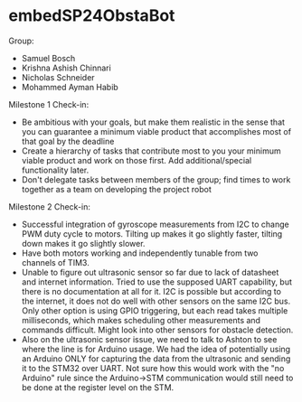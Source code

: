 # embedSP24ObstaBot
Group:
- Samuel Bosch
- Krishna Ashish Chinnari
- Nicholas Schneider
- Mohammed Ayman Habib

Milestone 1 Check-in:
- Be ambitious with your goals, but make them realistic in the sense that you can guarantee a minimum viable product that accomplishes most of that goal by the deadline
- Create a hierarchy of tasks that contribute most to you your minimum viable product and work on those first. Add additional/special functionality later.
- Don't delegate tasks between members of the group; find times to work together as a team on developing the project robot

Milestone 2 Check-in:
- Successful integration of gyroscope measurements from I2C to change PWM duty cycle to motors. Tilting up makes it go slightly faster, tilting down makes it go slightly slower.
- Have both motors working and independently tunable from two channels of TIM3.
- Unable to figure out ultrasonic sensor so far due to lack of datasheet and internet information. Tried to use the supposed UART capability, but there is no documentation at all for it. I2C is possible but according to the internet, it does not do well with other sensors on the same I2C bus. Only other option is using GPIO triggering, but each read takes multiple milliseconds, which makes scheduling other measurements and commands difficult. Might look into other sensors for obstacle detection.
- Also on the ultrasonic sensor issue, we need to talk to Ashton to see where the line is for Arduino usage. We had the idea of potentially using an Arduino ONLY for capturing the data from the ultrasonic and sending it to the STM32 over UART. Not sure how this would work with the "no Arduino" rule since the Arduino->STM communication would still need to be done at the register level on the STM. 
